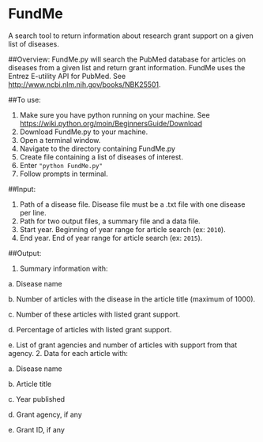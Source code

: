 # FundMe
A search tool to return information about research grant support on a given list of diseases.

##Overview:
FundMe.py will search the PubMed database for articles on diseases from a given list and return grant information. 
FundMe uses the Entrez E-utility API for PubMed. See http://www.ncbi.nlm.nih.gov/books/NBK25501. 

##To use:
1. Make sure you have python running on your machine. See https://wiki.python.org/moin/BeginnersGuide/Download
2. Download FundMe.py to your machine.
3. Open a terminal window.
4. Navigate to the directory containing FundMe.py
5. Create file containing a list of diseases of interest.
6. Enter `"python FundMe.py"`
7. Follow prompts in terminal.

##Input:
1. Path of a disease file. Disease file must be a .txt file with one disease per line.
2. Path for two output files, a summary file and a data file.
3. Start year. Beginning of year range for article search (ex: `2010`).
4. End year. End of year range for article search (ex: `2015`).

##Output:
1. Summary information with:
   
  a. Disease name

  b. Number of articles with the disease in the article title (maximum of 1000).
    
  c. Number of these articles with listed grant support.
    
  d. Percentage of articles with listed grant support.
    
  e. List of grant agencies and number of articles with support from that agency.
2. Data for each article with:
    
  a. Disease name

  b. Article title

  c. Year published

  d. Grant agency, if any

  e. Grant ID, if any

